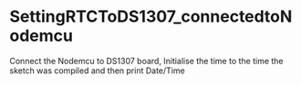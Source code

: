 # SettingRTCToDS1307_connectedtoNodemcu
Connect the Nodemcu to DS1307 board, Initialise the time to the time the sketch was compiled and then print Date/Time
